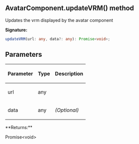 
## AvatarComponent.updateVRM() method

Updates the vrm displayed by the avatar component

**Signature:**

```typescript
updateVRM(url: any, data?: any): Promise<void>;
```

## Parameters

<table><thead><tr><th>

Parameter


</th><th>

Type


</th><th>

Description


</th></tr></thead>
<tbody><tr><td>

url


</td><td>

any


</td><td>


</td></tr>
<tr><td>

data


</td><td>

any


</td><td>

_(Optional)_


</td></tr>
</tbody></table>
**Returns:**

Promise&lt;void&gt;

